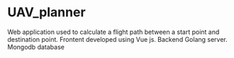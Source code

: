 # UAV_planner
Web application used to calculate a flight path between a start point and destination point.
Frontent developed using Vue js. Backend Golang server. Mongodb database
